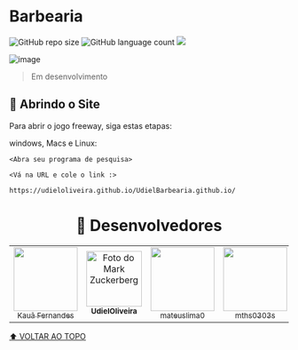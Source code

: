 # Barbearia

<!---Esses são exemplos. Veja https://shields.io para outras pessoas ou para personalizar este conjunto de escudos. Você pode querer incluir dependências, status do projeto e informações de licença aqui--->

![GitHub repo size](https://img.shields.io/github/repo-size/UdielOliveira/UdielBarbearia.github.io?style=for-the-badge)
![GitHub language count](https://img.shields.io/github/languages/count/UdielOliveira/UdielBarbearia.github.io?style=for-the-badge)
<img src="http://img.shields.io/static/v1?label=STATUS&message=EM%20DESENVOLVIMENTO&color=GREEN&style=for-the-badge"/>


![image](http://www.unow.com.br/emDesenvolvimento.gif)
> Em desenvolvimento

## 🚀 Abrindo o Site

Para abrir o jogo freeway, siga estas etapas:

windows, Macs e Linux:
```
<Abra seu programa de pesquisa>
```
```
<Vá na URL e cole o link :>
```
```
https://udieloliveira.github.io/UdielBarbearia.github.io/
```

<h1  align="center">🤝 Desenvolvedores</h1>

<table style: align="center">
    
<td align="center">
    <img loading="lazy" src="https://avatars.githubusercontent.com/u/141747747?v=4" width="115px;"><br>
  <a href="https://github.com/K1Melo">
      <sub>
          Kauã Fernandes
      </sub>
  </a>
</td>   

<td align="center">
  <a href="https://github.com/UdielOliveira">
    <img src="https://avatars.githubusercontent.com/u/113556350?v=4" width="100px;" alt="Foto do Mark Zuckerberg"/><br>
    <sub>
      <b>UdielOliveira</b>
    </sub>
  </a>
</td>  

<td align="center">
    <img loading="lazy" src="https://avatars.githubusercontent.com/u/124712760?v=4" width=115><br>
  <a href="https://github.com/mateuslima0">
      <sub>
          mateuslima0
      </sub>
  </a>
</td>   

<td align="center">
    <img loading="lazy" src="https://avatars.githubusercontent.com/u/124270001?v=4" width=115><br>
  <a href="https://github.com/mths0303s">
      <sub>
          mths0303s
      </sub>
  </a>
</td>   

<td align="center">
    <img loading="lazy" src="https://avatars.githubusercontent.com/u/124712609?v=4" width=115><br>
  <a href="https://github.com/matmizuno">
      <sub>
          matmizuno
      </sub>
  </a>
</td> 
</table>
    
[⬆ VOLTAR AO TOPO](#Barbearia)<br>
